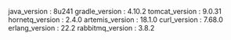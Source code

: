 java_version : 8u241
gradle_version : 4.10.2
tomcat_version : 9.0.31
hornetq_version : 2.4.0
artemis_version : 18.1.0
curl_version : 7.68.0
erlang_version : 22.2
rabbitmq_version : 3.8.2